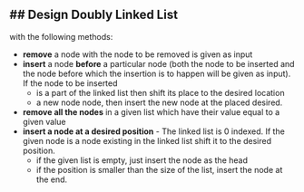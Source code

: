 ## ## Design Doubly Linked List

with the following methods:

- **remove** a node with the node to be removed is given as input
- **insert** a node **before** a particular node (both the node to be inserted and the node before which the insertion is to happen will be given as input). If the node to be inserted
  - is a part of the linked list then shift its place to the desired location
  - a new node node, then insert the new node at the placed desired.
- **remove all the nodes** in a given list which have their value equal to a given value
- **insert a node at a desired position** - The linked list is 0 indexed. If the given node is a node existing in the linked list shift it to the desired position.
  - if the given list is empty, just insert the node as the head
  - if the position is smaller than the size of the list, insert the node at the end.
